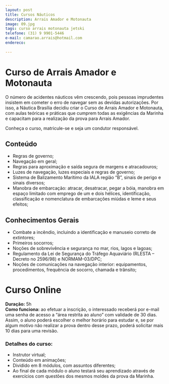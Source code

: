 ```yaml
---
layout: post
title: Cursos Náuticos
description: Arrais Amador e Motonauta
image: 09.jpg
tags: curso arrais motonauta jetski
telefone: (31) 9 9901-5446
e-mail: camarao.arrais@hotmail.com
endereco:
    
---
```


# Curso de Arrais Amador e Motonauta

O número de acidentes náuticos vêm crescendo, pois pessoas imprudentes insistem em cometer o erro de navegar sem as devidas autorizações. Por isso, a Náutica Brasília decidiu criar o Curso de Arrais Amador e Motonauta, com aulas teóricas e práticas que cumprem todas as exigências da Marinha e capacitam para a realização da prova para Arrais Amador. 

Conheça o curso, matricule-se e seja um condutor responsável.

## Conteúdo 

* Regras de governo;
* Navegação em geral;
* Regras para aproximação e saída segura de margens e atracadouros;
* Luzes de navegação, luzes especiais e regras de governo;
* Sistema de Balizamento Marítimo da IALA região “B”, sinais de perigo e sinais diversos;
* Manobra de embarcação: atracar, desatracar, pegar a bóia, manobra em espaço limitado com emprego de um e dois hélices, 
identificação, classificação e nomenclatura de embarcações miúdas e leme e seus efeitos;

## Conhecimentos Gerais

* Combate a incêndio, incluindo a identificação e manuseio correto de extintores; 
* Primeiros socorros;
* Noções de sobrevivência e segurança no mar, rios, lagos e lagoas;
* Regulamento da Lei de Segurança do Tráfego Aquaviário (RLESTA – Decreto no 2596/98) e NORMAM-03/DPC;
* Noções de comunicações na navegação interior: equipamentos, procedimentos, frequência de socorro, chamada e trânsito;

# Curso Online 
**Duração:** 5h  
**Como funciona:** ao efetuar a inscrição, o interessado receberá por e-mail uma senha de acesso a “área restrita ao aluno” 
com validade de 30 dias. Assim, o aluno poderá escolher o melhor horário para estudar e, se por algum motivo não realizar 
a prova dentro desse prazo, poderá solicitar mais 10 dias para uma revisão.  
### Detalhes do curso:
* Instrutor virtual;
* Conteúdo em animações;
* Dividido em 8 módulos, com assuntos diferentes;
* Ao final de cada módulo o aluno testará seu aprendizado através de exercícios com questões dos mesmos moldes da prova da Marinha.
